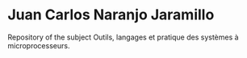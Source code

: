 # Juan Carlos Naranjo Jaramillo

Repository of the subject Outils, langages et pratique des systèmes à microprocesseurs.


